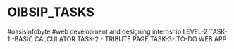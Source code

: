 # OIBSIP_TASKS
#oasisinfobyte
#web development and designing internship
LEVEL-2
TASK-1 -BASIC CALCULATOR
TASK-2 - TRIBUTE PAGE
TASK-3- TO-DO WEB APP
